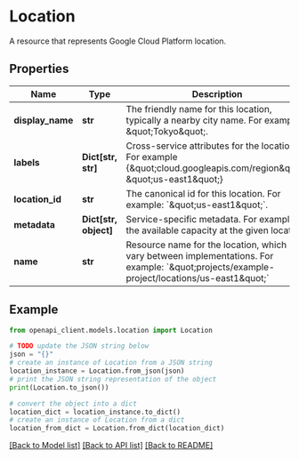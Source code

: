 # Location

A resource that represents Google Cloud Platform location.

## Properties

Name | Type | Description | Notes
------------ | ------------- | ------------- | -------------
**display_name** | **str** | The friendly name for this location, typically a nearby city name. For example, \&quot;Tokyo\&quot;. | [optional] 
**labels** | **Dict[str, str]** | Cross-service attributes for the location. For example {\&quot;cloud.googleapis.com/region\&quot;: \&quot;us-east1\&quot;} | [optional] 
**location_id** | **str** | The canonical id for this location. For example: &#x60;\&quot;us-east1\&quot;&#x60;. | [optional] 
**metadata** | **Dict[str, object]** | Service-specific metadata. For example the available capacity at the given location. | [optional] 
**name** | **str** | Resource name for the location, which may vary between implementations. For example: &#x60;\&quot;projects/example-project/locations/us-east1\&quot;&#x60; | [optional] 

## Example

```python
from openapi_client.models.location import Location

# TODO update the JSON string below
json = "{}"
# create an instance of Location from a JSON string
location_instance = Location.from_json(json)
# print the JSON string representation of the object
print(Location.to_json())

# convert the object into a dict
location_dict = location_instance.to_dict()
# create an instance of Location from a dict
location_from_dict = Location.from_dict(location_dict)
```
[[Back to Model list]](../README.md#documentation-for-models) [[Back to API list]](../README.md#documentation-for-api-endpoints) [[Back to README]](../README.md)


